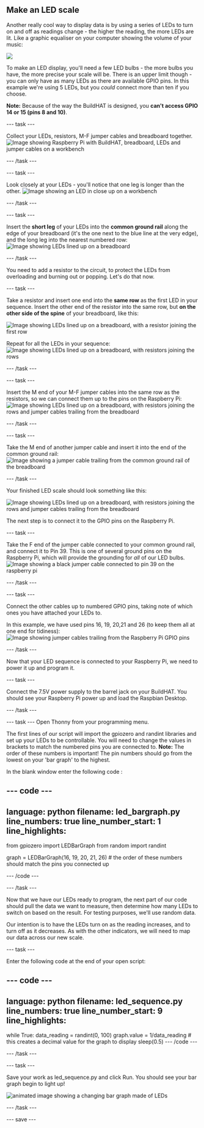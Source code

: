 ## Make an LED scale

Another really cool way to display data is by using a series of LEDs to turn on and off as readings change - the higher the reading, the more LEDs are lit. Like a graphic equaliser on your computer showing the volume of your music:

![](https://media.giphy.com/media/Hzt1XTt6gilFlK8Oea/giphy.gif)

To make an LED display, you'll need a few LED bulbs - the more bulbs you have, the more precise your scale will be. There is an upper limit though - you can only have as many LEDs as there are available GPIO pins. In this example we're using 5 LEDs, but you *could* connect more than ten if you choose.

**Note:** Because of the way the BuildHAT is designed, you **can't access GPIO 14 or 15 (pins 8 and 10)**.

--- task ---

Collect your LEDs, resistors, M-F jumper cables and breadboard together. 
![Image showing Raspberry Pi with BuildHAT, breadboard, LEDs and jumper cables on a workbench](images/LEDbuild1.jpg)

--- /task ---

--- task ---

Look closely at your LEDs - you'll notice that one leg is longer than the other. 
![Image showing an LED in close up on a workbench](images/LEDbuild2.jpg)

--- /task ---

--- task ---

Insert the **short leg** of your LEDs into the **common ground rail** along the edge of your breadboard (it's the one next to the blue line at the very edge), and the long leg into the nearest numbered row:
![Image showing  LEDs lined up on a breadboard](images/LEDbuild3.jpg)

--- /task ---

You need to add a resistor to the circuit, to protect the LEDs from overloading and burning out or popping. Let's do that now.

--- task ---

Take a resistor and insert one end into the **same row** as the first LED in your sequence. Insert the other end of the resistor into the same row, but **on the other side of the spine** of your breadboard, like this:

![Image showing LEDs lined up on a breadboard, with a resistor joining the first row](images/LEDbuild4.jpg)

Repeat for all the LEDs in your sequence:
![Image showing LEDs lined up on a breadboard, with resistors joining the rows](images/LEDbuildX.jpg)

--- /task ---

--- task ---

Insert the M end of your M-F jumper cables into the same row as the resistors, so we can connect them up to the pins on the Raspberry Pi: 
![Image showing LEDs lined up on a breadboard, with resistors joining the rows and jumper cables trailing from the breadboard](images/LEDbuild5.jpg)

--- /task ---

--- task ---

Take the M end of another jumper cable and insert it into the end of the common ground rail:
![Image showing a jumper cable trailing from the common ground rail of the breadboard](images/LEDbuild6.jpg)

--- /task ---

Your finished LED scale should look something like this:

![Image showing LEDs lined up on a breadboard, with resistors joining the rows and jumper cables trailing from the breadboard](images/LEDbuild7.jpg)

The next step is to connect it to the GPIO pins on the Raspberry Pi. 

--- task ---

Take the F end of the jumper cable connected  to your common ground rail, and connect it to Pin 39. This is one of several ground pins on the Raspberry Pi, which will provide the grounding for *all* of our LED bulbs.
![Image showing a black jumper cable connected to pin 39 on the raspberry pi](images/LEDbuild9.jpg)

--- /task ---

--- task ---

Connect the other cables up to numbered GPIO pins, taking note of which ones you have attached your LEDs to. 

In this example, we have used pins 16, 19, 20,21 and 26 (to keep them all at one end for tidiness):
![Image showing jumper cables trailing from the Raspberry Pi GPIO pins](images/LEDbuild10.jpg)

--- /task ---

Now that your LED sequence is connected to your Raspberry Pi, we need to power it up and program it. 

--- task ---

Connect the 7.5V power supply to the barrel jack on your BuildHAT. You should see your Raspberry Pi power up and load the Raspbian Desktop.

--- /task ---

--- task ---
Open Thonny from your programming menu. 

The first lines of our script will import the gpiozero and randint libraries and set up your LEDs to be controllable. You will need to change the values in brackets to match the numbered pins you are connected to. **Note:** The order of these numbers is important! The pin numbers should go from the lowest on your 'bar graph' to the highest.

In the blank window enter the following code :

--- code ---
---
language: python
filename: led_bargraph.py
line_numbers: true
line_number_start: 1
line_highlights: 
---
from gpiozero import LEDBarGraph
from random import randint

graph = LEDBarGraph(16, 19, 20, 21, 26) # the order of these numbers should match the pins you connected up 

--- /code ---

--- /task ---

Now that we have our LEDs ready to program, the next part of our code should pull the data we want to measure, then determine how many LEDs to switch on based on the result. For testing purposes, we'll use random data.

Our intention is to have the LEDs turn on as the reading increases, and to turn off as it decreases. As with the other indicators, we will need to map our data across our new scale. 

--- task ---

Enter the following code at the end of your open script:

--- code ---
---
language: python
filename: led_sequence.py
line_numbers: true
line_number_start: 9
line_highlights: 
---
while True:
  data_reading = randint(0, 100)
  graph.value = 1/data_reading # this creates a decimal value for the graph to display
  sleep(0.5)
--- /code ---

--- /task ---

--- task ---

Save your work as led_sequence.py and click Run. You should see your bar graph begin to light up!

![animated image showing a changing bar graph made of LEDs](images/LEDbuild.gif)

--- /task ---

--- save ---
